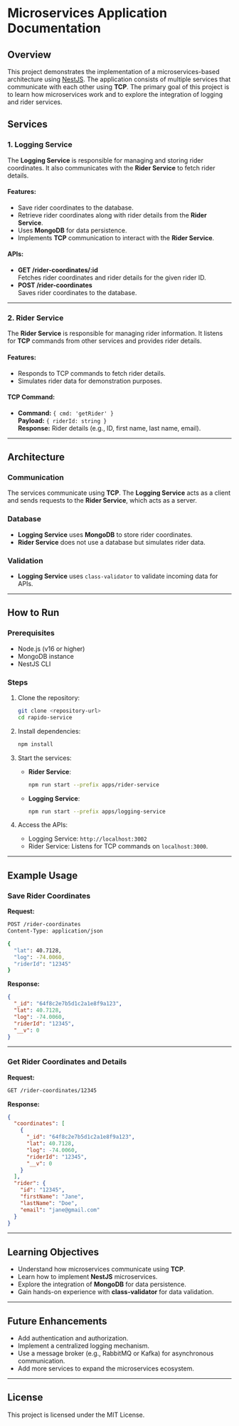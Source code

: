 # Microservices Application Documentation

## Overview

This project demonstrates the implementation of a microservices-based architecture using [NestJS](https://nestjs.com). The application consists of multiple services that communicate with each other using **TCP**. The primary goal of this project is to learn how microservices work and to explore the integration of logging and rider services.

## Services

### 1. Logging Service
The **Logging Service** is responsible for managing and storing rider coordinates. It also communicates with the **Rider Service** to fetch rider details.

#### Features:
- Save rider coordinates to the database.
- Retrieve rider coordinates along with rider details from the **Rider Service**.
- Uses **MongoDB** for data persistence.
- Implements **TCP** communication to interact with the **Rider Service**.

#### APIs:
- **GET /rider-coordinates/:id**  
  Fetches rider coordinates and rider details for the given rider ID.
- **POST /rider-coordinates**  
  Saves rider coordinates to the database.

---

### 2. Rider Service
The **Rider Service** is responsible for managing rider information. It listens for **TCP** commands from other services and provides rider details.

#### Features:
- Responds to TCP commands to fetch rider details.
- Simulates rider data for demonstration purposes.

#### TCP Command:
- **Command:** `{ cmd: 'getRider' }`  
  **Payload:** `{ riderId: string }`  
  **Response:** Rider details (e.g., ID, first name, last name, email).

---

## Architecture

### Communication
The services communicate using **TCP**. The **Logging Service** acts as a client and sends requests to the **Rider Service**, which acts as a server.

### Database
- **Logging Service** uses **MongoDB** to store rider coordinates.
- **Rider Service** does not use a database but simulates rider data.

### Validation
- **Logging Service** uses `class-validator` to validate incoming data for APIs.

---

## How to Run

### Prerequisites
- Node.js (v16 or higher)
- MongoDB instance
- NestJS CLI

### Steps
1. Clone the repository:
   ```bash
   git clone <repository-url>
   cd rapido-service
   ```

2. Install dependencies:
   ```bash
   npm install
   ```

3. Start the services:
   - **Rider Service**:
     ```bash
     npm run start --prefix apps/rider-service
     ```
   - **Logging Service**:
     ```bash
     npm run start --prefix apps/logging-service
     ```

4. Access the APIs:
   - Logging Service: `http://localhost:3002`
   - Rider Service: Listens for TCP commands on `localhost:3000`.

---

## Example Usage

### Save Rider Coordinates
**Request:**
```bash
POST /rider-coordinates
Content-Type: application/json

{
  "lat": 40.7128,
  "log": -74.0060,
  "riderId": "12345"
}
```

**Response:**
```json
{
  "_id": "64f8c2e7b5d1c2a1e8f9a123",
  "lat": 40.7128,
  "log": -74.0060,
  "riderId": "12345",
  "__v": 0
}
```

---

### Get Rider Coordinates and Details
**Request:**
```bash
GET /rider-coordinates/12345
```

**Response:**
```json
{
  "coordinates": [
    {
      "_id": "64f8c2e7b5d1c2a1e8f9a123",
      "lat": 40.7128,
      "log": -74.0060,
      "riderId": "12345",
      "__v": 0
    }
  ],
  "rider": {
    "id": "12345",
    "firstName": "Jane",
    "lastName": "Doe",
    "email": "jane@gmail.com"
  }
}
```

---

## Learning Objectives

- Understand how microservices communicate using **TCP**.
- Learn how to implement **NestJS** microservices.
- Explore the integration of **MongoDB** for data persistence.
- Gain hands-on experience with **class-validator** for data validation.

---

## Future Enhancements

- Add authentication and authorization.
- Implement a centralized logging mechanism.
- Use a message broker (e.g., RabbitMQ or Kafka) for asynchronous communication.
- Add more services to expand the microservices ecosystem.

---

## License

This project is licensed under the MIT License.